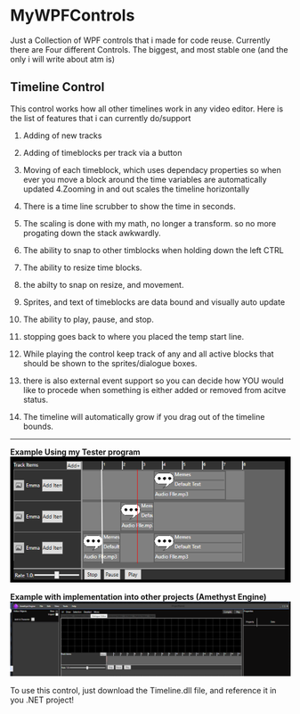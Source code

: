 # MyWPFControls
Just a Collection of WPF controls that i made for code reuse.
Currently there are Four different Controls. The biggest, and most stable one (and the only i will write about atm is)

**Timeline Control**
--------------------------------------------------------------------------------------------------------------------------------
This control works how all other timelines work in any video editor. Here is the list of features that i can currently do/support
1. Adding of new tracks
2. Adding of timeblocks per track via a button
3. Moving of each timeblock, which uses dependacy properties so when ever
you move a block around the time variables are automatically updated
4.Zooming in and out scales the timeline horizontally
5. There is a time line scrubber to show the time in seconds.
6. The scaling is done with my math, no longer a transform. so no more
progating down the stack awkwardly.
7. The ability to snap to other timblocks when holding down the left CTRL
8. The ability to resize time blocks.
9. the abilty to snap on resize, and movement.
10. Sprites, and text of timeblocks are data bound and visually auto update
11. The ability to play, pause, and stop.
12. stopping goes back to where you placed the temp start line.
13. While playing the control keep track of any and all active blocks that
should be shown to the sprites/dialogue boxes.
14. there is also external event support so you can decide how YOU would like
to procede when something is either added or removed from acitve status.

15. The timeline will automatically grow if you drag out of the timeline
bounds.

-----
**Example Using my Tester program**
![Alt text](https://github.com/CodenameColors/MyWPFControls/blob/master/Timeline.png "Optional Title")

**Example with implementation into other projects (Amethyst Engine)**
![Alt text](https://github.com/CodenameColors/MyWPFControls/blob/master/Timeline%20example.png "Optional Title")

To use this control, just download the Timeline.dll file, and reference it in you .NET project!
